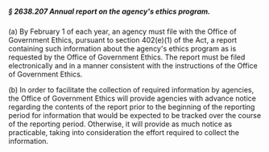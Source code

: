 ##### § 2638.207 Annual report on the agency's ethics program. #####

(a) By February 1 of each year, an agency must file with the Office of Government Ethics, pursuant to section 402(e)(1) of the Act, a report containing such information about the agency's ethics program as is requested by the Office of Government Ethics. The report must be filed electronically and in a manner consistent with the instructions of the Office of Government Ethics.

(b) In order to facilitate the collection of required information by agencies, the Office of Government Ethics will provide agencies with advance notice regarding the contents of the report prior to the beginning of the reporting period for information that would be expected to be tracked over the course of the reporting period. Otherwise, it will provide as much notice as practicable, taking into consideration the effort required to collect the information.